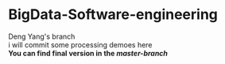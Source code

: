 # BigData-Software-engineering
Deng Yang's branch</br>
i will commit some processing demoes here</br>
**You can find final version in the *master-branch***
